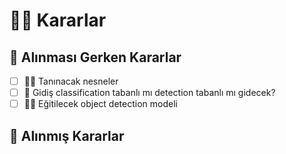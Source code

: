 # 👩‍⚖️ Kararlar

## 📃 Alınması Gerken Kararlar

* [ ] 🕵️‍♀️ Tanınacak nesneler
* [ ] 🤔 Gidiş classification tabanlı mı detection tabanlı mı gidecek?
* [ ] 👩‍🏫 Eğitilecek object detection modeli 

## 🚀 Alınmış Kararlar



